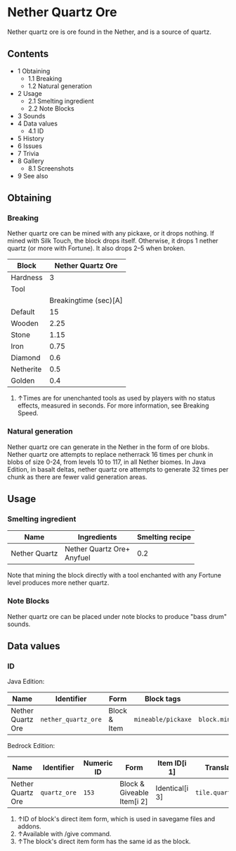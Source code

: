 # Nether Quartz Ore
Nether quartz ore is ore found in the Nether, and is a source of quartz.

## Contents
- 1 Obtaining
	- 1.1 Breaking
	- 1.2 Natural generation
- 2 Usage
	- 2.1 Smelting ingredient
	- 2.2 Note Blocks
- 3 Sounds
- 4 Data values
	- 4.1 ID
- 5 History
- 6 Issues
- 7 Trivia
- 8 Gallery
	- 8.1 Screenshots
- 9 See also

## Obtaining
### Breaking
Nether quartz ore can be mined with any pickaxe, or it drops nothing. If mined with Silk Touch, the block drops itself. Otherwise, it drops 1 nether quartz (or more with Fortune). It also drops 2–5 when broken.

| Block     | Nether Quartz Ore     |
|-----------|-----------------------|
| Hardness  | 3                     |
| Tool      |                       |
|           | Breakingtime (sec)[A] |
| Default   | 15                    |
| Wooden    | 2.25                  |
| Stone     | 1.15                  |
| Iron      | 0.75                  |
| Diamond   | 0.6                   |
| Netherite | 0.5                   |
| Golden    | 0.4                   |

1. ↑Times are for unenchanted tools as used by players with no status effects, measured in seconds. For more information, see Breaking Speed.

### Natural generation
Nether quartz ore can generate in the Nether in the form of ore blobs. Nether quartz ore attempts to replace netherrack 16 times per chunk in blobs of size 0-24, from levels 10 to 117, in all Nether biomes. In Java Edition, in basalt deltas, nether quartz ore attempts to generate 32 times per chunk as there are fewer valid generation areas.


## Usage
### Smelting ingredient
| Name          | Ingredients                    | Smelting recipe |
|---------------|--------------------------------|-----------------|
| Nether Quartz | Nether Quartz Ore+<br/>Anyfuel | 0.2             |

Note that mining the block directly with a tool enchanted with any Fortune level produces more nether quartz.

### Note Blocks
Nether quartz ore can be placed under note blocks to produce "bass drum" sounds.

## Data values
### ID
Java Edition:

| Name              | Identifier          | Form         | Block tags         | Translation key                     |
|-------------------|---------------------|--------------|--------------------|-------------------------------------|
| Nether Quartz Ore | `nether_quartz_ore` | Block & Item | `mineable/pickaxe` | `block.minecraft.nether_quartz_ore` |

Bedrock Edition:

| Name              | Identifier   | Numeric ID | Form                       | Item ID[i 1]   | Translation key        |
|-------------------|--------------|------------|----------------------------|----------------|------------------------|
| Nether Quartz Ore | `quartz_ore` | `153`      | Block & Giveable Item[i 2] | Identical[i 3] | `tile.quartz_ore.name` |

1. ↑ID of block's direct item form, which is used in savegame files and addons.
2. ↑Available with /give command.
3. ↑The block's direct item form has the same id as the block.


